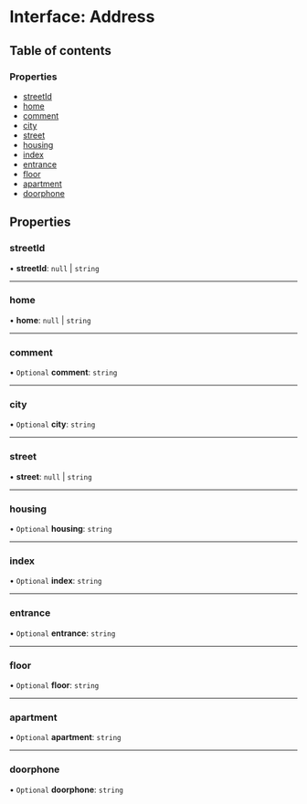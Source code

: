 # Interface: Address

## Table of contents

### Properties

- [streetId](Address.md#streetid)
- [home](Address.md#home)
- [comment](Address.md#comment)
- [city](Address.md#city)
- [street](Address.md#street)
- [housing](Address.md#housing)
- [index](Address.md#index)
- [entrance](Address.md#entrance)
- [floor](Address.md#floor)
- [apartment](Address.md#apartment)
- [doorphone](Address.md#doorphone)

## Properties

### streetId

• **streetId**: ``null`` \| `string`

___

### home

• **home**: ``null`` \| `string`

___

### comment

• `Optional` **comment**: `string`

___

### city

• `Optional` **city**: `string`

___

### street

• **street**: ``null`` \| `string`

___

### housing

• `Optional` **housing**: `string`

___

### index

• `Optional` **index**: `string`

___

### entrance

• `Optional` **entrance**: `string`

___

### floor

• `Optional` **floor**: `string`

___

### apartment

• `Optional` **apartment**: `string`

___

### doorphone

• `Optional` **doorphone**: `string`
